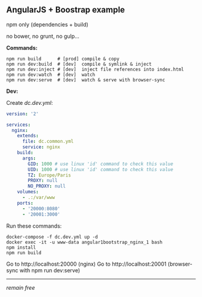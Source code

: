 AngularJS + Boostrap example
-------------

npm only (dependencies + build)

no bower, no grunt, no gulp...

**Commands:**
```
npm run build      # [prod] compile & copy
npm run dev:build  # [dev]  compile & symlink & inject
npm run dev:inject # [dev]  inject file references into index.html
npm run dev:watch  # [dev]  watch
npm run dev:serve  # [dev]  watch & serve with browser-sync
```

**Dev:**

Create *dc.dev.yml*:
``` yaml
version: '2'

services:
  nginx:
    extends:
      file: dc.common.yml
      service: nginx
    build:
      args:
        GID: 1000 # use linux 'id' command to check this value
        UID: 1000 # use linux 'id' command to check this value
        TZ: Europe/Paris
        PROXY: null
        NO_PROXY: null
    volumes:
      - .:/var/www
    ports:
      - '20000:8080'
      - '20001:3000'
```
Run these commands:
```
docker-compose -f dc.dev.yml up -d
docker exec -it -u www-data angular1bootstrap_nginx_1 bash
npm install
npm run build
```
Go to http://localhost:20000 (nginx)
Go to http://localhost:20001 (browser-sync with npm run dev:serve)

----------

*remain free*
